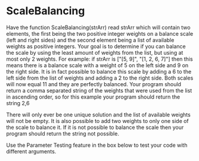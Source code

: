 # ScaleBalancing

Have the function ScaleBalancing(strArr) read strArr which will contain two elements, the first being the two positive integer weights on a balance scale (left and right sides) and the second element being a list of available weights as positive integers. Your goal is to determine if you can balance the scale by using the least amount of weights from the list, but using at most only 2 weights. For example: if strArr is ["[5, 9]", "[1, 2, 6, 7]"] then this means there is a balance scale with a weight of 5 on the left side and 9 on the right side. It is in fact possible to balance this scale by adding a 6 to the left side from the list of weights and adding a 2 to the right side. Both scales will now equal 11 and they are perfectly balanced. Your program should return a comma separated string of the weights that were used from the list in ascending order, so for this example your program should return the string 2,6

There will only ever be one unique solution and the list of available weights will not be empty. It is also possible to add two weights to only one side of the scale to balance it. If it is not possible to balance the scale then your program should return the string not possible.

Use the Parameter Testing feature in the box below to test your code with different arguments.
